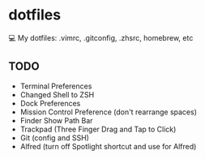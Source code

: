 # dotfiles
💻 My dotfiles: .vimrc, .gitconfig, .zhsrc, homebrew, etc

## TODO
- Terminal Preferences
- Changed Shell to ZSH
- Dock Preferences
- Mission Control Preference (don't rearrange spaces)
- Finder Show Path Bar
- Trackpad (Three Finger Drag and Tap to Click)
- Git (config and SSH)
- Alfred (turn off Spotlight shortcut and use for Alfred)
